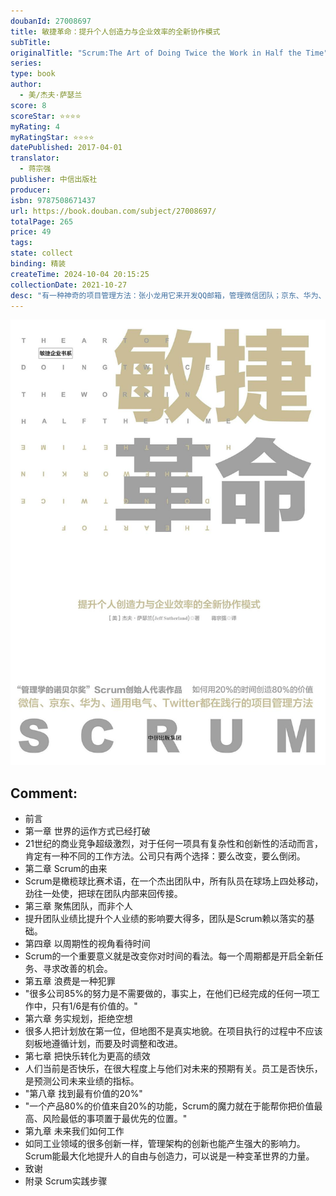 ```yaml
---
doubanId: 27008697
title: 敏捷革命：提升个人创造力与企业效率的全新协作模式
subTitle: 
originalTitle: "Scrum:The Art of Doing Twice the Work in Half the Time"
series: 
type: book
author: 
  - 美/杰夫·萨瑟兰
score: 8
scoreStar: ⭐⭐⭐⭐
myRating: 4
myRatingStar: ⭐⭐⭐⭐
datePublished: 2017-04-01
translator: 
  - 蒋宗强
publisher: 中信出版社
producer: 
isbn: 9787508671437
url: https://book.douban.com/subject/27008697/
totalPage: 265
price: 49
tags: 
state: collect
binding: 精装
createTime: 2024-10-04 20:15:25
collectionDate: 2021-10-27
desc: "有一种神奇的项目管理方法：张小龙用它来开发QQ邮箱，管理微信团队；京东、华为、中兴都在进行内部学习；HBO的热剧《硅谷》将它搬上荧幕通用电气利用它加速实现了“数字行业公司”的转型Twitter利用它来开发各项新功能它帮助美国国家公共广播电台创新节目助力美国联邦调查局开发虚拟案件档案系统这套方法就叫作Scrum，被誉为“管理学的诺贝尔奖”，在全球掀起了一场敏捷革命。--------------------1. “Scrum之父”萨瑟兰博士精华作品。Scrum被誉为“管理学的诺贝尔奖”，在全球掀起了一场敏捷革命，微信、京东、华为、通用电气、Twitter、FBI一致采用的管理方法。本书由Scrum创始人写就，深入浅出地讲解了敏捷管理的精髓。2. 改变未来工作的高效管理方法。敏捷是一场关于适者生存的进化。未来工作的复杂性和创新性都...(展开全部)有一种神奇的项目管理方法：张小龙用它来开发QQ邮箱，管理微信团队；京东、华为、中兴都在进行内部学习；HBO的热剧《硅谷》将它搬上荧幕通用电气利用它加速实现了“数字行业公司”的转型Twitter利用它来开发各项新功能它帮助美国国家公共广播电台创新节目助力美国联邦调查局开发虚拟案件档案系统这套方法就叫作Scrum，被誉为“管理学的诺贝尔奖”，在全球掀起了一场敏捷革命。--------------------1. “Scrum之父”萨瑟兰博士精华作品。Scrum被誉为“管理学的诺贝尔奖”，在全球掀起了一场敏捷革命，微信、京东、华为、通用电气、Twitter、FBI一致采用的管理方法。本书由Scrum创始人写就，深入浅出地讲解了敏捷管理的精髓。2. 改变未来工作的高效管理方法。敏捷是一场关于适者生存的进化。未来工作的复杂性和创新性都会有巨大的提升，从而对于团队的定义、时间的规划、效率的测算，以及产品价值的发掘都会有颠覆性的改变。《敏捷革命》指导你如何用新型管理方式，适应未来，并且提升组织绩效，发挥个人创造力。3.全球顶级企业实干派与管理研究者一致推崇的管理变革。《精益创业》作者埃里克•莱斯、Twitter首席技术官亚当•梅辛格、哈佛商学院教授竹内弘高等众多大咖推荐。Twitter首席技术官直言：“我在Twitter大大小小的开发项目中都采用了Scrum。”“关于敏捷开发我特别希望大家能够多去做一些尝试……敏捷带来一个最好的心理感受是什么呢？我们今天可以想一些与众不同的点子，然后我们可以很快就看到效果，因为我们可以很快把它上线了，然后可以去验证，如果不对就下线，如果还有改进余地，下个星期再去改它……这是一个能够持续实现你的想法的过程。”——张小龙----------------------------在项目管理中，我们通常会制定好详细的计划，对每一个阶段都进行严格的评审，当前一阶段的工作完成得足够好，才进入下一步。这种流程进度缓慢，开发过程往往滞后于计划，造成预算超支。并且最终制造出的产品也可能不符合用户变化的需求，或已经跟不上技术的发展。为了规避这些缺陷，萨瑟兰博士发明了Scrum方法。与自上而下的命令式工作流程不同，Scrum是一套具有不断进化与自我修正能力的系统，让团队像机器人一样根据外界反馈进行调整。这套系统强调团队的高度透明性及密切的协同作业，通过精简内部成员之间的信息流，提高效率，实现高水平的业绩。Scrum不仅是科技行业开发新软件和新产品的主要方式，还能够帮助你的公司改变固有的工作方式、创新方式、规划方式以及思考方式。杰夫•萨瑟兰（Jeff Sutherland）Scrum 发明者与共同创造人，被誉为“Scrum之父”，《敏捷宣言》起草人之一。萨瑟兰毕业于西点军校，曾作为美国空军战斗机飞行员，完成过100次飞越北部越南的作战任务。1972年，萨瑟兰获得斯坦福大学统计学硕士学位。1980年，他获得科罗拉多大学的生物统计学博士学位。1983年，萨瑟兰进入中洲计算机服务公司，该公司为150家银行提供技术服务，他负责研发ATM网络技术。萨瑟兰还先后担任了11家软件公司的首席执行官和首席技术官，积累了丰富的项目管理经验。2006 年，他成立了自己的公司Scrum, Inc.，提供Scrum管理方法的培训服务。"
---
```


![image](99.Attachments/Files/s29413786.jpg)

Comment: 
---



  - 前言
  - 第一章  世界的运作方式已经打破
  - 21世纪的商业竞争超级激烈，对于任何一项具有复杂性和创新性的活动而言，肯定有一种不同的工作方法。公司只有两个选择：要么改变，要么倒闭。
  - 第二章  Scrum的由来
  - Scrum是橄榄球比赛术语，在一个杰出团队中，所有队员在球场上四处移动，劲往一处使，把球在团队内部来回传接。
  - 第三章  聚焦团队，而非个人
  - 提升团队业绩比提升个人业绩的影响要大得多，团队是Scrum赖以落实的基础。
  - 第四章  以周期性的视角看待时间
  - Scrum的一个重要意义就是改变你对时间的看法。每一个周期都是开启全新任务、寻求改善的机会。
  - 第五章  浪费是一种犯罪
  - "很多公司85%的努力是不需要做的，事实上，在他们已经完成的任何一项工作中，只有1/6是有价值的。"
  - 第六章  务实规划，拒绝空想
  - 很多人把计划放在第一位，但地图不是真实地貌。在项目执行的过程中不应该刻板地遵循计划，而要及时调整和改进。
  - 第七章  把快乐转化为更高的绩效
  - 人们当前是否快乐，在很大程度上与他们对未来的预期有关。员工是否快乐，是预测公司未来业绩的指标。
  - "第八章 找到最有价值的20%"
  - "一个产品80%的价值来自20%的功能，Scrum的魔力就在于能帮你把价值最高、风险最低的事项置于最优先的位置。"
  - 第九章  未来我们如何工作
  - 如同工业领域的很多创新一样，管理架构的创新也能产生强大的影响力。Scrum能最大化地提升人的自由与创造力，可以说是一种变革世界的力量。
  - 致谢
  - 附录  Scrum实践步骤
